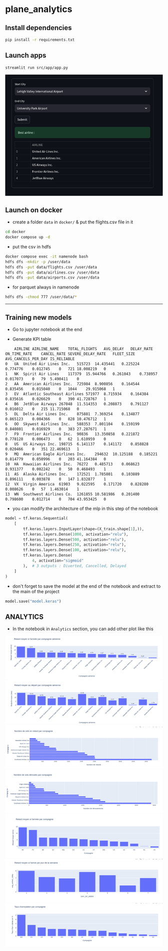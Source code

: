 # plane_analytics


## Install dependencies

```bash
pip install -r requirements.txt
```

## Launch apps

```bash
streamlit run src/app/app.py
```

![](assets/1.png)

## Launch on docker

- create a folder `data` in `docker/` & put the flights.csv file in it

```bash
cd docker
docker compose up -d 
```
- put the csv in hdfs
```bash
docker compose exec -it namenode bash
hdfs dfs -mkdir -p /user/data
hdfs dfs -put data/flights.csv /user/data
hdfs dfs -put data/airlines.csv /user/data
hdfs dfs -put data/airports.csv /user/data
```

- for parquet always in namenode
```bash
hdfs dfs -chmod 777 /user/data/*
```


---

## Training new models  

- Go to jupyter notebook at the end

- Generate KPI table
```
	AIRLINE	AIRLINE_NAME	TOTAL_FLIGHTS	AVG_DELAY	DELAY_RATE	ON_TIME_RATE	CANCEL_RATE	SEVERE_DELAY_RATE	FLEET_SIZE	AVG_CANCELS_PER_DAY	IS_RELIABLE
0	UA	United Air Lines Inc.	515723	14.435441	0.225224	0.774776	0.012745	0	721	18.008219	0
1	NK	Spirit Air Lines	117379	15.944766	0.261043	0.738957	0.017073	0	79	5.490411	0
2	AA	American Airlines Inc.	725984	8.900856	0.164544	0.835456	0.015040	0	1044	29.915068	1
3	EV	Atlantic Southeast Airlines	571977	8.715934	0.164384	0.835616	0.026629	0	390	41.728767	1
4	B6	JetBlue Airways	267048	11.514353	0.208873	0.791127	0.016012	0	215	11.715068	0
5	DL	Delta Air Lines Inc.	875881	7.369254	0.134877	0.865123	0.004366	0	828	10.476712	1
6	OO	Skywest Airlines Inc.	588353	7.801104	0.159199	0.840801	0.016929	0	383	27.287671	1
7	F9	Frontier Airlines Inc.	90836	13.350858	0.221872	0.778128	0.006473	0	62	1.610959	0
8	US	US Airways Inc.	198715	6.141137	0.141172	0.858828	0.020466	0	351	22.469613	1
9	MQ	American Eagle Airlines Inc.	294632	10.125188	0.185221	0.814779	0.050996	0	203	41.164384	0
10	HA	Hawaiian Airlines Inc.	76272	0.485713	0.068623	0.931377	0.002242	0	50	0.468493	1
11	AS	Alaska Airlines Inc.	172521	1.785801	0.103889	0.896111	0.003878	0	147	1.832877	1
12	VX	Virgin America	61903	9.022595	0.171720	0.828280	0.008626	0	57	1.463014	1
13	WN	Southwest Airlines Co.	1261855	10.581986	0.201400	0.798600	0.012714	0	704	43.953425	0
```

- you can modify the architecture of the mlp in this step of the notebook
```python
model = tf.keras.Sequential(
    [
        tf.keras.layers.InputLayer(shape=(X_train.shape[1],)),
        tf.keras.layers.Dense(1000, activation="relu"),
        tf.keras.layers.Dense(500, activation="relu"),
        tf.keras.layers.Dense(250, activation="relu"),
        tf.keras.layers.Dense(100, activation="relu"),
        tf.keras.layers.Dense(
            4, activation="sigmoid"
        ),  # 3 outputs : Diverted, Cancelled, Delayed
    ]
)
```

- don't forget to save the model at the end of the notebook and extract to the main of the project
```python
model.save("model.keras")
```


## ANALYTICS

- In the notebook in  `Analytics` section, you can add other plot like this


![](assets/2.png)
![](assets/3.png)
![](assets/4.png)
![](assets/5.png)
![](assets/6.png)
![](assets/7.png)
![](assets/8.png)



